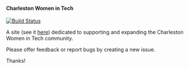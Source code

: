 #### Charleston Women in Tech

[![Build Status](https://travis-ci.org/easmith2/wit.svg?branch=master)](https://travis-ci.org/easmith2/wit)

A site (see it [here](https://chswomenintech.herokuapp.com)) dedicated to supporting and expanding the Charleston Women in Tech community.

Please offer feedback or report bugs by creating a new issue.

Thanks!
